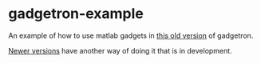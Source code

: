 # gadgetron-example

An example of how to use matlab gadgets in [this old version](https://github.com/marcsous/gadgetron) of gadgetron.

[Newer versions](https://github.com/gadgetron) have another way of doing it that is in development.
